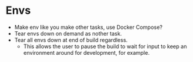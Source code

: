 # Envs

* Make env like you make other tasks, use Docker Compose?
* Tear envs down on demand as nother task.
* Tear all envs down at end of build regardless.
  * This allows the user to pause the build to wait for input to keep an environment around for development, for example.

